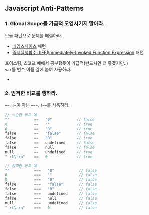 ## Javascript Anti-Patterns

### 1. Global Scope를 가급적 오염시키지 말아라.

모듈 패턴으로 문제를 해결하라.
<!-- 참고해서 읽어보길! http://www.nextree.co.kr/p7650/ -->

- [네임스페이스](https://addyosmani.com/blog/essential-js-namespacing/) 패턴
- [즉시실행함수: IIFE(Immediately-Invoked Function Expression](http://benalman.com/news/2010/11/immediately-invoked-function-expression/) 패턴

호이스팅, 스코프 예에서 공부했듯이 가급적(반드시면 더 좋겠지만..)<br>
`var`를 변수 이름 앞에 붙여 사용하라.

-

### 2. 엄격한 비교를 행하라.

`==`, `!=`이 아닌 `===`, `!==`를 사용하라.

```js
// 느슨한 비교 예
""           ==   "0"           // false
0            ==   ""            // true
0            ==   "0"           // true
false        ==   "false"       // false
false        ==   "0"           // true
false        ==   undefined     // false
false        ==   null          // false
null         ==   undefined     // true
" \t\r\n"    ==   0             // true

// 엄격한 비교 예
""           ===   "0"           // false
0            ===   ""            // false
0            ===   "0"           // false
false        ===   "false"       // false
false        ===   "0"           // false
false        ===   undefined     // false
false        ===   null          // false
null         ===   undefined     // false
" \t\r\n"    ===   0             // false

```